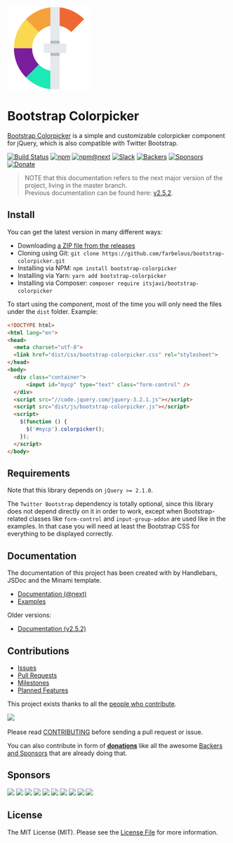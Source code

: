 <a href="https://farbelous.io/bootstrap-colorpicker">
    <img alt="Logo by @reallinfo" src="logo.png" width="190px" />
</a>

# Bootstrap Colorpicker

[Bootstrap Colorpicker](https://github.com/farbelous/bootstrap-colorpicker/) is a simple and customizable colorpicker 
component for jQuery, which is also compatible with Twitter Bootstrap.

[![Build Status](https://img.shields.io/travis/farbelous/bootstrap-colorpicker/master.svg?style=flat-square)](https://travis-ci.org/farbelous/bootstrap-colorpicker)
[![npm](https://img.shields.io/npm/v/bootstrap-colorpicker.svg?style=flat-square)](https://www.npmjs.com/package/bootstrap-colorpicker)
[![npm@next](https://img.shields.io/npm/v/bootstrap-colorpicker/next.svg?style=flat-square)](https://www.npmjs.com/package/bootstrap-colorpicker?activeTab=versions)
[![Slack](https://img.shields.io/badge/chat-on%20slack-509689.svg?longCache=true&style=flat-square)](https://farbelous.slack.com)
[![Backers](https://img.shields.io/badge/[-Backers%20]-555555.svg?longCache=true&style=flat-square)](https://github.com/farbelous/bootstrap-colorpicker/blob/master/BACKERS.md#backers)
[![Sponsors](https://img.shields.io/badge/[-Sponsors%20]-555555.svg?longCache=true&style=flat-square)](https://github.com/farbelous/bootstrap-colorpicker/blob/master/BACKERS.md#sponsors)
[![Donate](https://img.shields.io/badge/%E2%9D%A4-Donate%20to%20this%20project-e0a61d.svg?longCache=true&style=flat-square)](https://github.com/farbelous/bootstrap-colorpicker/blob/master/BACKERS.md#sponsors--backers)

> NOTE that this documentation refers to the next major version of the project, living in the master branch.<br>
> Previous documentation can be found here: [v2.5.2](https://farbelous.github.io/bootstrap-colorpicker/v2/).

## Install
You can get the latest version in many different ways:

- Downloading [a ZIP file from the releases](https://github.com/farbelous/bootstrap-colorpicker/releases)
- Cloning using Git: `git clone https://github.com/farbelous/bootstrap-colorpicker.git`
- Installing via NPM: `npm install bootstrap-colorpicker`
- Installing via Yarn: `yarn add bootstrap-colorpicker`
- Installing via Composer: `composer require itsjavi/bootstrap-colorpicker`


To start using the component, most of the time you will only need the files under the `dist` folder.
Example:

```html
<!DOCTYPE html>
<html lang="en">
<head>
  <meta charset="utf-8">
  <link href="dist/css/bootstrap-colorpicker.css" rel="stylesheet">
</head>
<body>
  <div class="container">
      <input id="mycp" type="text" class="form-control" />
  </div>
  <script src="//code.jquery.com/jquery-3.2.1.js"></script>
  <script src="dist/js/bootstrap-colorpicker.js"></script>
  <script>
    $(function () {
      $('#mycp').colorpicker();
    });
  </script>
</body>
```

## Requirements
Note that this library depends on `jQuery >= 2.1.0`.

The `Twitter Bootstrap` dependency is totally optional, since this library does not depend directly
on it in order to work, except when Bootstrap-related classes like `form-control` and `input-group-addon` are used 
like in the examples. In that case you will need at least the Bootstrap CSS for everything to be displayed correctly.

## Documentation

The documentation of this project has been created with by Handlebars, JSDoc and the Minami template.

* [Documentation (@next)](https://farbelous.github.io/bootstrap-colorpicker/)
* [Examples](https://farbelous.github.io/bootstrap-colorpicker/tutorial-Basics.html)
    
Older versions:
* [Documentation (v2.5.2)](https://farbelous.github.io/bootstrap-colorpicker/v2/)

## Contributions
* [Issues](https://github.com/farbelous/bootstrap-colorpicker/issues)
* [Pull Requests](https://github.com/farbelous/bootstrap-colorpicker/pulls)
* [Milestones](https://github.com/farbelous/bootstrap-colorpicker/milestones)
* [Planned Features](https://github.com/farbelous/bootstrap-colorpicker/projects)

This project exists thanks to all the [people who contribute](https://github.com/farbelous/bootstrap-colorpicker/graphs/contributors).

<a href="https://github.com/farbelous/bootstrap-colorpicker/graphs/contributors"><img src="https://opencollective.com/bootstrap-colorpicker/contributors.svg?width=890&button=false" /></a>

Please read [CONTRIBUTING](https://github.com/farbelous/bootstrap-colorpicker/blob/master/.github/CONTRIBUTING.md) 
before sending a pull request or issue.

You can also contribute in form of [**donations**](https://github.com/farbelous/bootstrap-colorpicker/blob/master/BACKERS.md#sponsors--backers) like all the awesome
[Backers and Sponsors](https://github.com/farbelous/bootstrap-colorpicker/blob/master/BACKERS.md#sponsors--backers) that are already doing that.


## Sponsors

<a href="https://opencollective.com/bootstrap-colorpicker/sponsor/0/website" target="_blank"><img src="https://opencollective.com/bootstrap-colorpicker/sponsor/0/avatar.svg"></a>
<a href="https://opencollective.com/bootstrap-colorpicker/sponsor/1/website" target="_blank"><img src="https://opencollective.com/bootstrap-colorpicker/sponsor/1/avatar.svg"></a>
<a href="https://opencollective.com/bootstrap-colorpicker/sponsor/2/website" target="_blank"><img src="https://opencollective.com/bootstrap-colorpicker/sponsor/2/avatar.svg"></a>
<a href="https://opencollective.com/bootstrap-colorpicker/sponsor/3/website" target="_blank"><img src="https://opencollective.com/bootstrap-colorpicker/sponsor/3/avatar.svg"></a>
<a href="https://opencollective.com/bootstrap-colorpicker/sponsor/4/website" target="_blank"><img src="https://opencollective.com/bootstrap-colorpicker/sponsor/4/avatar.svg"></a>
<a href="https://opencollective.com/bootstrap-colorpicker/sponsor/5/website" target="_blank"><img src="https://opencollective.com/bootstrap-colorpicker/sponsor/5/avatar.svg"></a>
<a href="https://opencollective.com/bootstrap-colorpicker/sponsor/6/website" target="_blank"><img src="https://opencollective.com/bootstrap-colorpicker/sponsor/6/avatar.svg"></a>
<a href="https://opencollective.com/bootstrap-colorpicker/sponsor/7/website" target="_blank"><img src="https://opencollective.com/bootstrap-colorpicker/sponsor/7/avatar.svg"></a>
<a href="https://opencollective.com/bootstrap-colorpicker/sponsor/8/website" target="_blank"><img src="https://opencollective.com/bootstrap-colorpicker/sponsor/8/avatar.svg"></a>
<a href="https://opencollective.com/bootstrap-colorpicker/sponsor/9/website" target="_blank"><img src="https://opencollective.com/bootstrap-colorpicker/sponsor/9/avatar.svg"></a>


## License
The MIT License (MIT).
Please see the [License File](https://github.com/farbelous/bootstrap-colorpicker/blob/master/LICENSE) for more information.
